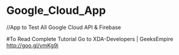 # Google_Cloud_App
//App to Test All Google Cloud API &amp; Firebase 

#To Read Complete Tutorial Go to XDA-Developers | GeeksEmpire http://goo.gl/vmKg9i
